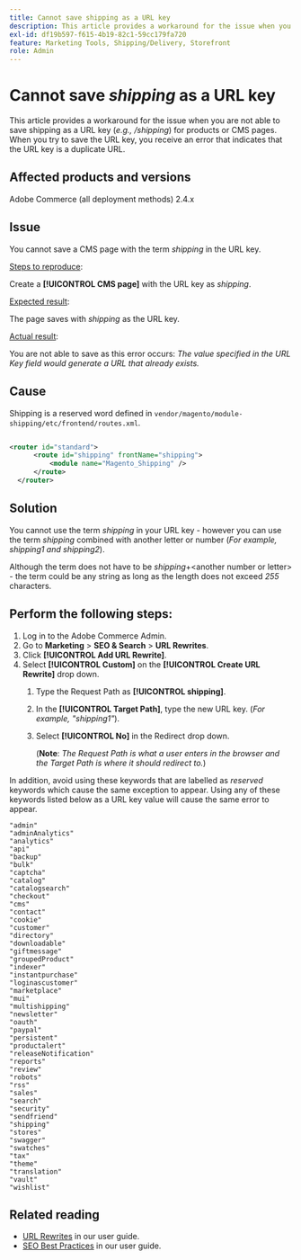 ```yaml
---
title: Cannot save shipping as a URL key
description: This article provides a workaround for the issue when you are not able to save shipping as a URL key (_e.g., /shipping_) for products or CMS pages. When you try to save the URL key, you receive an error that indicates that the URL key is a duplicate a URL.
exl-id: df19b597-f615-4b19-82c1-59cc179fa720
feature: Marketing Tools, Shipping/Delivery, Storefront
role: Admin
---
```

# Cannot save _shipping_ as a URL key

This article provides a workaround for the issue when you are not able to save shipping as a URL key (_e.g., /shipping_) for products or CMS pages. When you try to save the URL key, you receive an error that indicates that the URL key is a duplicate URL.

## Affected products and versions

Adobe Commerce (all deployment methods) 2.4.x

## Issue

You cannot save a CMS page with the term _shipping_ in the URL key.

<u>Steps to reproduce</u>:

Create a **[!UICONTROL CMS page]** with the URL key as _shipping_.

<u>Expected result</u>:

The page saves with _shipping_ as the URL key.

<u>Actual result</u>:

You are not able to save as this error occurs:
*The value specified in the URL Key field would generate a URL that already exists.*

## Cause

Shipping is a reserved word defined in `vendor/magento/module-shipping/etc/frontend/routes.xml`.

```xml

<router id="standard">
      <route id="shipping" frontName="shipping">
          <module name="Magento_Shipping" />
      </route>
  </router>
```

## Solution

You cannot use the term _shipping_ in your URL key - however you can use the term _shipping_ combined with another letter or number (_For example, shipping1 and shipping2_). 

Although the term does not have to be _shipping_+&lt;another number or letter&gt; - the term could be any string as long as the length does not exceed *255* characters.

## Perform the following steps:

1. Log in to the Adobe Commerce Admin.
1. Go to **Marketing** > **SEO & Search** > **URL Rewrites**.
1. Click **[!UICONTROL Add URL Rewrite]**.
1. Select **[!UICONTROL Custom]** on the  **[!UICONTROL Create URL Rewrite]** drop down.
    1. Type the Request Path as  **[!UICONTROL shipping]**. 
    1. In the **[!UICONTROL Target Path]**, type the new URL key. (_For example, "shipping1"_).
    1. Select  **[!UICONTROL No]** in the Redirect drop down.


       (**Note**: _The Request Path is what a user enters in the browser and the Target Path is where it should redirect to._)

In addition, avoid using these keywords that are labelled as *reserved* keywords which cause the same exception to appear. Using any of these keywords listed below as a URL key value will cause the same error to appear.


   ```
   "admin"
   "adminAnalytics"
   "analytics"
   "api"
   "backup"
   "bulk"
   "captcha"
   "catalog"
   "catalogsearch"
   "checkout"
   "cms"
   "contact"
   "cookie"
   "customer"
   "directory"
   "downloadable"
   "giftmessage"
   "groupedProduct"
   "indexer"
   "instantpurchase"
   "loginascustomer"
   "marketplace"
   "mui"
   "multishipping"
   "newsletter"
   "oauth"
   "paypal"
   "persistent"
   "productalert"
   "releaseNotification"
   "reports"
   "review"
   "robots"
   "rss"
   "sales"
   "search"
   "security"
   "sendfriend"
   "shipping"
   "stores"
   "swagger"
   "swatches"
   "tax"
   "theme"
   "translation"
   "vault"
   "wishlist"
   ```

## Related reading

* [URL Rewrites](https://docs.magento.com/user-guide/marketing/url-rewrite.html) in our user guide.
* [SEO Best Practices](https://docs.magento.com/user-guide/marketing/seo-best-practices.html) in our user guide.
